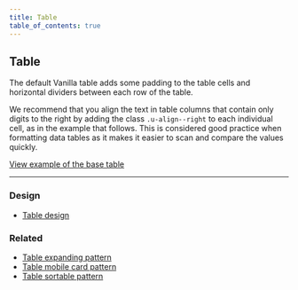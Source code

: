 ```yaml
---
title: Table
table_of_contents: true
---
```


## Table

The default Vanilla table adds some padding to the table cells and horizontal
dividers between each row of the table.

We recommend that you align the text in table columns that contain only digits
to the right by adding the class ```.u-align--right``` to each individual cell,
as in the example that follows. This is considered good practice when formatting
 data tables as it makes it easier to scan and compare the values quickly.

<a href="https://canonical-web-and-design.github.io/vanilla-framework/examples/base/table/"
    class="js-example">
    View example of the base table
</a>

<hr />

### Design

* [Table design](https://github.com/ubuntudesign/vanilla-design/tree/master/Table)

### Related

* [Table expanding pattern](/en/patterns/table-expanding)
* [Table mobile card pattern](/en/patterns/table-mobile-card)
* [Table sortable pattern](/en/patterns/table-sortable)
